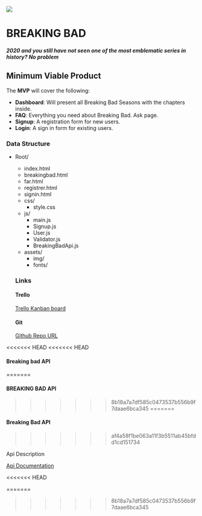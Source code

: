![](https://wallpaperplay.com/walls/full/d/f/c/158834.jpg)



# BREAKING BAD

##### 2020 and you still have not seen one of the most emblematic series in history? No problem

## Minimum Viable Product

The **MVP** will cover the following:

- **Dashboard**: Will present all Breaking Bad Seasons with the chapters inside.
- **FAQ**: Everything you need about Breaking Bad. Ask page.
- **Signup**: A registration form for new users.
- **Login**: A sign in form for existing users.



### Data Structure

- Root/

  - index.html
  - breakingbad.html
  - far.html
  - registrer.html
  - signin.html
  - css/
    - style.css
  - js/
    - main.js
    - Signup.js
    - User.js
    - Validator.js
    - BreakingBadApi.js
  - assets/
    - img/
    - fonts/

  ### Links

  #### Trello

  [Trello Kanban board](https://trello.com/b/gNf2syne/first-project-sergi-b)

  #### Git

  [Github Repo URL](https://github.com/sbotargues/breakingbad)

<<<<<<< HEAD
<<<<<<< HEAD
  #### Breaking bad API
=======
  #### BREAKING BAD API
>>>>>>> 8b18a7a7df585c0473537b556b9f7daae6bca345
=======
  #### Breaking Bad API
>>>>>>> af4a58f1be063a11f3b5511ab45bfdd1cd151734

  Api Description

  [Api Documentation](https://breakingbadapi.com/documentation)

  

  
<<<<<<< HEAD

=======
>>>>>>> 8b18a7a7df585c0473537b556b9f7daae6bca345
